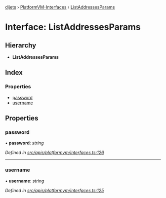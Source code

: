 [dijets](../README.md) › [PlatformVM-Interfaces](../modules/platformvm_interfaces.md) › [ListAddressesParams](platformvm_interfaces.listaddressesparams.md)

# Interface: ListAddressesParams

## Hierarchy

* **ListAddressesParams**

## Index

### Properties

* [password](platformvm_interfaces.listaddressesparams.md#password)
* [username](platformvm_interfaces.listaddressesparams.md#username)

## Properties

###  password

• **password**: *string*

*Defined in [src/apis/platformvm/interfaces.ts:126](https://github.com/Dijets-Inc/dijetsjs/blob/ca67b81/src/apis/platformvm/interfaces.ts#L126)*

___

###  username

• **username**: *string*

*Defined in [src/apis/platformvm/interfaces.ts:125](https://github.com/Dijets-Inc/dijetsjs/blob/ca67b81/src/apis/platformvm/interfaces.ts#L125)*
